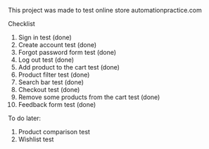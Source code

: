This project was made to test online store automationpractice.com

Checklist

1. Sign in test (done)
2. Create account test (done)
3. Forgot password form test (done)
4. Log out test (done)
5. Add product to the cart test (done)
6. Product filter test (done)
7. Search bar test (done)
8. Checkout test (done)
9. Remove some products from the cart test (done)
10. Feedback form test (done)

To do later:

1. Product comparison test
2. Wishlist test